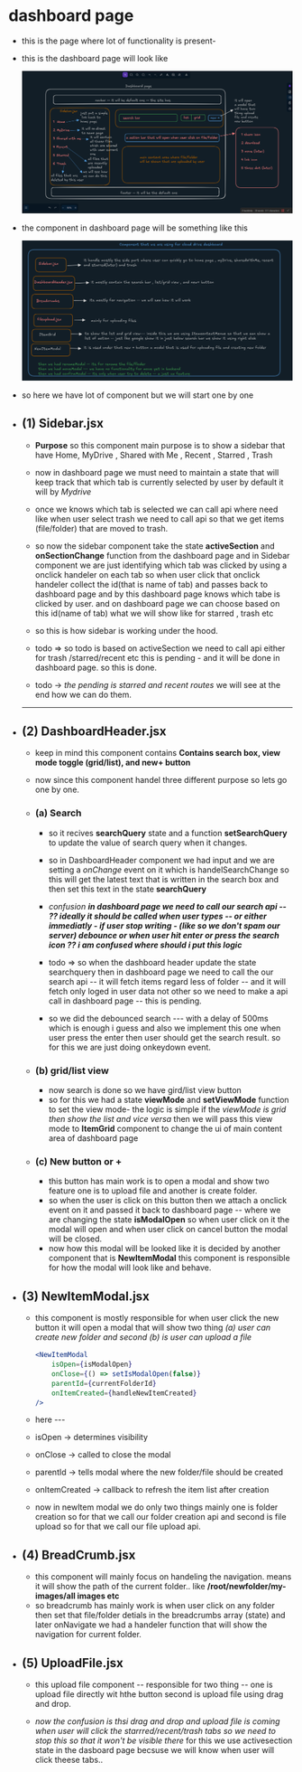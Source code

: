 # dashboard page

* this is the page where lot of functionality is present-

* this is the dashboard page will look like

    ![dashboard page](../src/assets/dashboard%20page.png)

* the component in dashboard page will be something like this

    ![dasboard page component](../src/assets/dashboard%20component.png)

* so here we have lot of component but we will start one by one

* ## (1) Sidebar.jsx

  * **Purpose** so this component main purpose is to show a sidebar that have Home, MyDrive , Shared with Me , Recent , Starred , Trash
  * now in dashboard page we must need to maintain a state that will keep track that which tab is currently selected by user by default it will by *Mydrive*
  * once we knows which tab is selected we can call api where need like when user select trash we need to call api so that we get items (file/folder) that are moved to trash.
  * so now the sidebar component take the state **activeSection** and **onSectionChange** function from the dashboard page and in Sidebar component we are just identifying which tab was clicked by using a onclick handeler on each tab so when user click that onclick handeler collect the id(that is name of tab) and passes back to dashboard page and by this dashboard page knows which tabe is clicked by user. and on dashboard page we can choose based on this id(name of tab) what we will show like for starred , trash etc
  * so this is how sidebar is working under the hood.

  * todo => so todo is based on activeSection we need to call api either for trash /starred/recent etc this is pending - and it will be done in dashboard page. so this is done.
  * todo -> *the pending is starred and recent routes* we will see at the end how we can do them.

  ---

* ## (2) DashboardHeader.jsx

  * keep in mind this component contains **Contains search box, view mode toggle (grid/list), and new+ button**
  * now since this component handel three different purpose so lets go one by one.

  * ### (a) **Search**

    * so it recives **searchQuery** state and a function **setSearchQuery** to update the value of search query when it changes.
    * so in DashboardHeader component we had input and we are setting a *onChange* event on it which is handelSearchChange so this will get the latest text that is written in the search box and then set this text in the state **searchQuery**
    * *confusion* ***in dashboard page we need to call our search api -- ?? ideally it should be called when user types -- or either immediatly - if user stop writing - (like so we don't spam our server) **debounce** or when user hit enter or press the search icon ?? i am confused where should i put this logic***

    * todo => so when the dashboard header update the state searchquery then in dashboard page we need to call the our search api -- it will fetch items regard less of folder -- and it will fetch only loged in user data not other so we need to make a api call in dashboard page -- this is pending.

    * so we did the debounced search --- with a delay of 500ms which is enough i guess and also we implement this one when user press the enter then user should get the search result. so for this we are just doing onkeydown event.

  * ### (b) grid/list view

    * now search is done so we have gird/list view button
    * so for this we had a state **viewMode** and **setViewMode** function to set the view mode- the logic is simple if the *viewMode is grid then show the list and vice versa* then we will pass this view mode to **ItemGrid** component to change the ui of main content area of dashboard page

  * ### (c) New button or +

    * this button has main work is to open a modal and show two feature one is to upload file and another is create folder.
    * so when the user is click on this button then we attach a onclick event on it and passed it back to dashboard page -- where we are changing the state **isModalOpen** so when user click on it the modal will open and when user click on cancel button the modal will be closed.
    * now how this modal will be looked like it is decided by another component that is **NewItemModal** this component is responsible for how the modal will look like and behave.

* ## (3) NewItemModal.jsx

  * this component is mostly responsible for when user click the new button it will open a modal that will show two thing *(a) user can create new folder and second (b) is user can upload a file*

    ```jsx
    <NewItemModal
        isOpen={isModalOpen}
        onClose={() => setIsModalOpen(false)}
        parentId={currentFolderId}
        onItemCreated={handleNewItemCreated}
    />
    ```

  * here ---
  * isOpen -> determines visibility
  * onClose -> called to close the modal
  * parentId -> tells modal where the new folder/file should be created
  * onItemCreated -> callback to refresh the item list after creation

  * now in newItem modal we do only two things mainly one is folder creation so for that we call our folder creation api and second is file upload so for that we call our file upload api.

* ## (4) BreadCrumb.jsx

  * this component will mainly focus on handeling the navigation. means it will show the path of the current folder.. like **/root/newfolder/my-images/all images etc**
  * so breadcrumb has mainly work is when user click on any folder then set that file/folder detials in the breadcrumbs array (state) and later onNavigate we had a handeler function that will show the navigation for current folder.

* ## (5) UploadFile.jsx

  * this upload file component -- responsible for two thing -- one is upload file directly wit hthe button second is upload file using drag and drop.

  * *now the confusion is thsi drag and drop and upload file is coming when user will click the starrred/recent/trash tabs so we need to stop this so that it won't be visible there* for this we use activesection state in the dasboard page becsuse we will know when user will click theese tabs..
